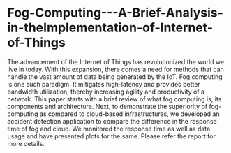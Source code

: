 # Fog-Computing---A-Brief-Analysis-in-theImplementation-of-Internet-of-Things
The advancement of the Internet of Things has revolutionized the world we live in today. With this expansion, there comes a need for methods that can handle the vast amount of data being generated by the IoT. Fog computing is one such paradigm. It mitigates high-latency and provides better bandwidth utilization, thereby increasing agility and productivity of a network. This paper starts with a brief review of what fog computing is, its components and architecture. Next, to demonstrate the superiority of fog-computing as compared to cloud-based infrastructures, we developed an accident detection application to compare the difference in the response time of fog and cloud. We monitored the response time as well as data usage and have presented plots for the same. Please refer the report for more details.
